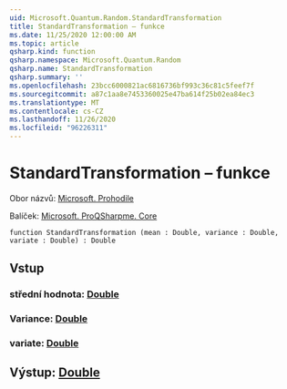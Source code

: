 ```yaml
---
uid: Microsoft.Quantum.Random.StandardTransformation
title: StandardTransformation – funkce
ms.date: 11/25/2020 12:00:00 AM
ms.topic: article
qsharp.kind: function
qsharp.namespace: Microsoft.Quantum.Random
qsharp.name: StandardTransformation
qsharp.summary: ''
ms.openlocfilehash: 23bcc6000821ac6816736bf993c36c81c5feef7f
ms.sourcegitcommit: a87c1aa8e7453360025e47ba614f25b02ea84ec3
ms.translationtype: MT
ms.contentlocale: cs-CZ
ms.lasthandoff: 11/26/2020
ms.locfileid: "96226311"
---
```

# <a name="standardtransformation-function"></a>StandardTransformation – funkce

Obor názvů: [Microsoft. Prohodile](xref:Microsoft.Quantum.Random)

Balíček: [Microsoft. ProQSharpme. Core](https://nuget.org/packages/Microsoft.Quantum.QSharp.Core)




```qsharp
function StandardTransformation (mean : Double, variance : Double, variate : Double) : Double
```


## <a name="input"></a>Vstup

### <a name="mean--double"></a>střední hodnota: [Double](xref:microsoft.quantum.lang-ref.double)




### <a name="variance--double"></a>Variance: [Double](xref:microsoft.quantum.lang-ref.double)




### <a name="variate--double"></a>variate: [Double](xref:microsoft.quantum.lang-ref.double)





## <a name="output--double"></a>Výstup: [Double](xref:microsoft.quantum.lang-ref.double)

